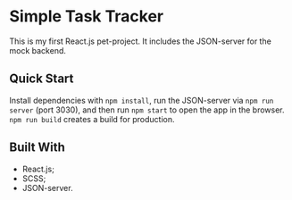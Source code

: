 # Simple Task Tracker

This is my first React.js pet-project. It includes the JSON-server for the mock backend.

## Quick Start

Install dependencies with `npm install`, run the JSON-server via `npm run server` (port 3030), and then run `npm start` to open the app in the browser. `npm run build` creates a build for production.

## Built With

- React.js;
- SCSS;
- JSON-server.
